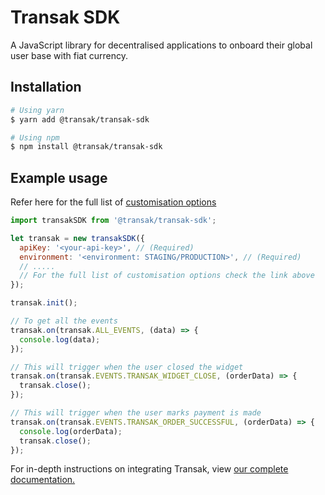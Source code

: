# Transak SDK

A JavaScript library for decentralised applications to onboard their global user base with fiat currency.

## Installation

```sh
# Using yarn
$ yarn add @transak/transak-sdk

# Using npm
$ npm install @transak/transak-sdk
```

## Example usage

Refer here for the full list of [customisation options](https://docs.transak.com/docs/query-parameters)

```js
import transakSDK from '@transak/transak-sdk';

let transak = new transakSDK({
  apiKey: '<your-api-key>', // (Required)
  environment: '<environment: STAGING/PRODUCTION>', // (Required)
  // .....
  // For the full list of customisation options check the link above
});

transak.init();

// To get all the events
transak.on(transak.ALL_EVENTS, (data) => {
  console.log(data);
});

// This will trigger when the user closed the widget
transak.on(transak.EVENTS.TRANSAK_WIDGET_CLOSE, (orderData) => {
  transak.close();
});

// This will trigger when the user marks payment is made
transak.on(transak.EVENTS.TRANSAK_ORDER_SUCCESSFUL, (orderData) => {
  console.log(orderData);
  transak.close();
});
```

For in-depth instructions on integrating Transak, view [our complete documentation.](https://docs.transak.com)
